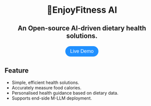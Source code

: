 <h1 align="center">🥦EnjoyFitness AI</h1>
<h2 align="center">An Open-source AI-driven dietary health solutions.</h2>
<div align="center">
  <a href="https://blog.enjoycloud.top" target="_blank">
    <button style="background-color: #2090FF; border: none; color: white; padding: 8px 16px; text-align: center; text-decoration: none; display: inline-block; font-size: 16px; margin: 4px 2px; cursor: pointer; border-radius: 50px;">
      Live Demo
    </button>
  </a>
</div>

## Feature

- Simple, efficient health solutions.
- Accurately measure food calories.
- Personalised health guidance based on dietary data.
- Supports end-side M-LLM deployment.




